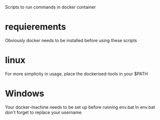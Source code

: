 Scripts to run commands in docker container

# requierements
Obviously docker needs to be installed before using these scripts

# linux
For more simplicity in usage, place the dockerised-tools in your $PATH

# Windows
Your docker-machine needs to be set up before running env.bat
In env.bat don't forget to replace your username
